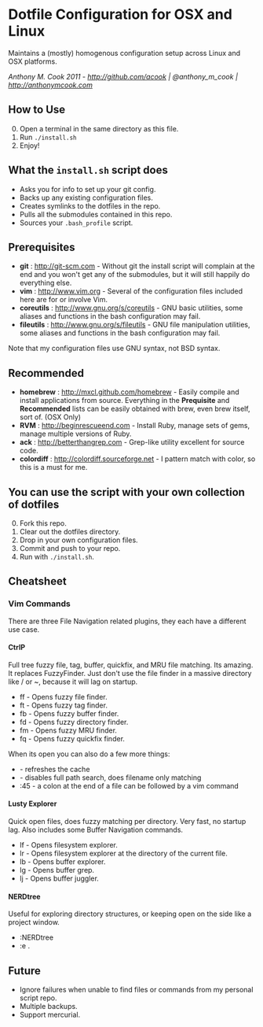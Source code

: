 Dotfile Configuration for OSX and Linux
================

Maintains a (mostly) homogenous configuration setup across Linux and OSX platforms.

*Anthony M. Cook 2011 - http://github.com/acook | @anthony_m_cook | http://anthonymcook.com*


How to Use
----------

0. Open a terminal in the same directory as this file.
0. Run `./install.sh`
0. Enjoy!


What the `install.sh` script does
---------------------------------

- Asks you for info to set up your git config.
- Backs up any existing configuration files.
- Creates symlinks to the dotfiles in the repo.
- Pulls all the submodules contained in this repo.
- Sources your `.bash_profile` script.


Prerequisites
-------------

- **git** : http://git-scm.com - Without git the install script will complain at the end and you won't get any of the submodules, but it will still happily do everything else.
- **vim** : http://www.vim.org - Several of the configuration files included here are for or involve Vim.
- **coreutils** : http://www.gnu.org/s/coreutils - GNU basic utilities, some aliases and functions in the bash configuration may fail.
- **fileutils** : http://www.gnu.org/s/fileutils - GNU file manipulation utilities, some aliases and functions in the bash configuration may fail.

Note that my configuration files use GNU syntax, not BSD syntax.


Recommended
-----------

- **homebrew** : http://mxcl.github.com/homebrew - Easily compile and install applications from source. Everything in the **Prequisite** and **Recommended** lists can be easily obtained with brew, even brew itself, sort of. (OSX Only)
- **RVM** : http://beginrescueend.com - Install Ruby, manage sets of gems, manage multiple versions of Ruby.
- **ack** : http://betterthangrep.com - Grep-like utility excellent for source code.
- **colordiff** : http://colordiff.sourceforge.net - I pattern match with color, so this is a must for me.


You can use the script with your own collection of dotfiles
-------------

0. Fork this repo.
0. Clear out the dotfiles directory.
0. Drop in your own configuration files.
0. Commit and push to your repo.
0. Run with `./install.sh`.

Cheatsheet
----------

### Vim Commands

There are three File Navigation related plugins, they each have a different use case.

#### CtrlP

Full tree fuzzy file, tag, buffer, quickfix, and MRU file matching. Its amazing. It replaces FuzzyFinder.
Just don't use the file finder in a massive directory like / or ~, because it will lag on startup.

- <Leader>ff  - Opens fuzzy file finder.
- <Leader>ft  - Opens fuzzy tag finder.
- <Leader>fb  - Opens fuzzy buffer finder.
- <Leader>fd  - Opens fuzzy directory finder.
- <Leader>fm  - Opens fuzzy MRU finder.
- <Leader>fq  - Opens fuzzy quickfix finder.

When its open you can also do a few more things:

- <f5>   - refreshes the cache
- <c-d>  - disables full path search, does filename only matching
- :45    - a colon at the end of a file can be followed by a vim command

#### Lusty Explorer

Quick open files, does fuzzy matching per directory. Very fast, no startup lag.
Also includes some Buffer Navigation commands.

- <Leader>lf  - Opens filesystem explorer.
- <Leader>lr  - Opens filesystem explorer at the directory of the current file.
- <Leader>lb  - Opens buffer explorer.
- <Leader>lg  - Opens buffer grep.
- <Leader>lj  - Opens buffer juggler.

#### NERDtree

Useful for exploring directory structures, or keeping open on the side like a project window.

- :NERDtree
- :e .


Future
------

- Ignore failures when unable to find files or commands from my personal script repo.
- Multiple backups.
- Support mercurial.

